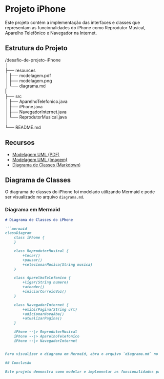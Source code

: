 # Projeto iPhone

Este projeto contém a implementação das interfaces e classes que representam as funcionalidades do iPhone como Reprodutor Musical, Aparelho Telefônico e Navegador na Internet.

## Estrutura do Projeto
/desafio-de-projeto-iPhone <br>
│<br>
├── resources<br>
│ ├── modelagem.pdf<br>
│ ├── modelagem.png<br>
│ └── diagrama.md<br>
|<br>
├── src<br>
│ ├── AparelhoTelefonico.java<br>
│ ├── iPhone.java<br>
│ ├── NavegadorInternet.java<br>
│ └── ReprodutorMusical.java<br>
│<br>
└── README.md<br>


## Recursos

- [Modelagem UML (PDF)](resources/modelagem.pdf)
- [Modelagem UML (Imagem)](resources/modelagem.png)
- [Diagrama de Classes (Markdown)](resources/classDiagram.md)

## Diagrama de Classes

O diagrama de classes do iPhone foi modelado utilizando Mermaid e pode ser visualizado no arquivo `diagrama.md`.

### Diagrama em Mermaid

```markdown
# Diagrama de Classes do iPhone

```mermaid
classDiagram
    class iPhone {
    }

    class ReprodutorMusical {
        +tocar()
        +pausar()
        +selecionarMusica(String musica)
    }

    class AparelhoTelefonico {
        +ligar(String numero)
        +atender()
        +iniciarCorreioVoz()
    }

    class NavegadorInternet {
        +exibirPagina(String url)
        +adicionarNovaAba()
        +atualizarPagina()
    }

    iPhone --|> ReprodutorMusical
    iPhone --|> AparelhoTelefonico
    iPhone --|> NavegadorInternet 


Para visualizar o diagrama em Mermaid, abra o arquivo `diagrama.md` no VS Code e utilize a pré-visualização de Markdown (`Ctrl+Shift+V` ou `Cmd+Shift+V` no macOS).

## Conclusão

Este projeto demonstra como modelar e implementar as funcionalidades principais de um iPhone utilizando Java e UML. A estrutura do projeto é organizada para facilitar a manutenção e a expansão futura.
